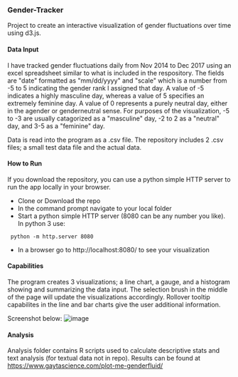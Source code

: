 ### Gender-Tracker

Project to create an interactive visualization of gender fluctuations over time using d3.js. 

#### Data Input
I have tracked gender fluctuations daily from Nov 2014 to Dec 2017 using an excel spreadsheet similar to what is included in the respository. The fields are "date" formatted as "mm/dd/yyyy" and "scale" which is a number from -5 to 5 indicating the gender rank I assigned that day. A value of -5 indicates a highly masculine day, whereas a value of 5 specifies an extremely feminine day. A value of 0 represents a purely neutral day, either in the agender or genderneutral sense. For purposes of the visualization, -5 to -3 are usually catagorized as a "masculine" day, -2 to 2 as a "neutral" day, and 3-5 as a "feminine" day. 

Data is read into the program as a .csv file. The repository includes 2 .csv files; a small test data file and the actual data. 

#### How to Run
If you download the repository, you can use a python simple HTTP server to run the app locally in your browser.
 - Clone or Download the repo
 - In the command prompt navigate to your local folder
 - Start a python simple HTTP server (8080 can be any number you like). In python 3 use:
```
 python -m http.server 8080
```
 - In a browser go to http://localhost:8080/ to see your visualization

#### Capabilities
The program creates 3 visualizations; a line chart, a gauge, and a histogram showing and summarizing the data input. The selection brush in the middle of the page will update the visualizations accordingly. Rollover tooltip capabilites in the line and bar charts give the user additional information. 

Screenshot below:
![image](https://www.gaytascience.com/wp-content/uploads/2018/05/pmgf_dashss.jpg)

#### Analysis
Analysis folder contains R scripts used to calculate descriptive stats and text analysis (for textual data not in repo). Results can be found at https://www.gaytascience.com/plot-me-genderfluid/
